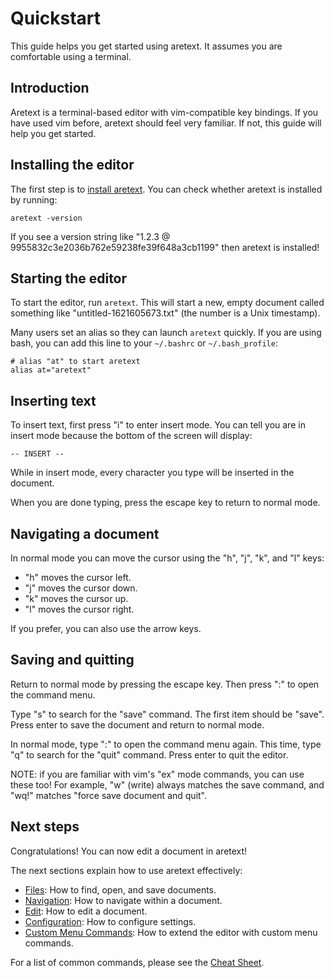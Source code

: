 Quickstart
==========

This guide helps you get started using aretext. It assumes you are comfortable using a terminal.

Introduction
------------

Aretext is a terminal-based editor with vim-compatible key bindings. If you have used vim before, aretext should feel very familiar. If not, this guide will help you get started.

Installing the editor
---------------------

The first step is to [install aretext](install.md). You can check whether aretext is installed by running:

```
aretext -version
```

If you see a version string like "1.2.3 @ 9955832c3e2036b762e59238fe39f648a3cb1199" then aretext is installed!

Starting the editor
-------------------

To start the editor, run `aretext`. This will start a new, empty document called something like "untitled-1621605673.txt" (the number is a Unix timestamp).

Many users set an alias so they can launch `aretext` quickly. If you are using bash, you can add this line to your `~/.bashrc` or `~/.bash_profile`:

```
# alias "at" to start aretext
alias at="aretext"
```

Inserting text
--------------

To insert text, first press "i" to enter insert mode. You can tell you are in insert mode because the bottom of the screen will display:

```
-- INSERT --
```

While in insert mode, every character you type will be inserted in the document.

When you are done typing, press the escape key to return to normal mode.

Navigating a document
---------------------

In normal mode you can move the cursor using the "h", "j", "k", and "l" keys:

-	"h" moves the cursor left.
-	"j" moves the cursor down.
-	"k" moves the cursor up.
-	"l" moves the cursor right.

If you prefer, you can also use the arrow keys.

Saving and quitting
-------------------

Return to normal mode by pressing the escape key. Then press ":" to open the command menu.

Type "s" to search for the "save" command. The first item should be "save". Press enter to save the document and return to normal mode.

In normal mode, type ":" to open the command menu again. This time, type "q" to search for the "quit" command. Press enter to quit the editor.

NOTE: if you are familiar with vim's "ex" mode commands, you can use these too! For example, "w" (write) always matches the save command, and "wq!" matches "force save document and quit".

Next steps
----------

Congratulations! You can now edit a document in aretext!

The next sections explain how to use aretext effectively:

-	[Files](files.md): How to find, open, and save documents.
-	[Navigation](navigation.md): How to navigate within a document.
-	[Edit](edit.md): How to edit a document.
-	[Configuration](configuration.md): How to configure settings.
-	[Custom Menu Commands](custom-menu-commands.md): How to extend the editor with custom menu commands.

For a list of common commands, please see the [Cheat Sheet](cheat-sheet.html).
